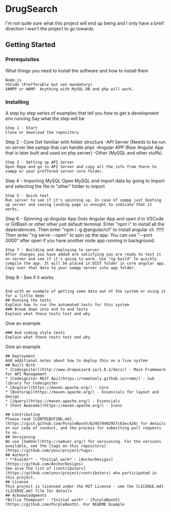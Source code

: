 # DrugSearch
I'm not quite sure what this project will end up being and I only have a breif direction i wan't the project to go towards.
## Getting Started


### Prerequisites
What things you need to install the software and how to install them
```
Node.js
VSCode (Prefferable but not mandatory)
XAMPP or WAMP. Anything with MySQL DB and php will work. 
```
### Installing
A step by step series of examples that tell you how to get a development env running
Say what the step will be
```
Step 1 - Start
Clone or download the repository
```
Step 2 - Core
Get familiar with folder structure 
-API Server (Needs to be run on server like xampp that can handle php)
-Angular APP (Raw Angular App that is later built and used on php server)
-Other (MySQL and other stuffs)
```
Step 3 - Setting up API Server
Open Repo and go to API Server and copy all the info from there to xampp or your preffered server core folder.
```
Step 4 - Importing MySQL
Open MySQL and import data by going to import and selecting the file in "other" folder to import
```
Step 5 - Quick test
Run server to see if it's spinning up. In case of xampp just booting up server and seeing landing page is enought to indicate that it works.
```
Step 6 - Spinning up Angular App
Goto Angular App and open it in VSCode or GitBash or other other just default terminal.
Enter "npm i" to install all the dependencies.
Then enter "npm i -g @angular/cli" to install angular cli. !!!!!!
Then enter "ng serve --open" to spin up the app. You can use "--port 0000" after open if you have another node app running in background.
```
Step 7 - Building and deploying to server
After changes you have added are satisfying you are ready to test it on server and see if it's going to work. Use "ng build" to quickly compile the app. It will be placed in DIST folder in core angular app. 
Copy over that data to your xampp server into app folder.
```
Step 8 - See if it works
```

End with an example of getting some data out of the system or using it for a little demo
## Running the tests
Explain how to run the automated tests for this system
### Break down into end to end tests
Explain what these tests test and why
```
Give an example
```
### And coding style tests
Explain what these tests test and why
```
Give an example
```
## Deployment
Add additional notes about how to deploy this on a live system
## Built With
* [Codeigniter](http://www.dropwizard.io/1.0.2/docs/) - Main Framework For API Management
* [Codeigniter REST Api](https://rometools.github.io/rome/) - Sub library for Codeigniter
* [Angular](https://maven.apache.org/) - Core 
* [Bootsrap](https://maven.apache.org/) - Essencials for layout and design
* [Jquery](https://maven.apache.org/) - Essencials 
* [Font Awasome](https://maven.apache.org/) - Icons 

## Contributing
Please read [CONTRIBUTING.md](https://gist.github.com/PurpleBooth/b24679402957c63ec426) for details on our code of conduct, and the process for submitting pull requests to us.
## Versioning
We use [SemVer](http://semver.org/) for versioning. For the versions available, see the [tags on this repository](https://github.com/your/project/tags). 
## Authors
* **Evalds** - *Initial work* - [AnchorDesigns](https://github.com/AnchorDesigns)
See also the list of [contributors](https://github.com/your/project/contributors) who participated in this project.
## License
This project is licensed under the MIT License - see the [LICENSE.md](LICENSE.md) file for details
## Acknowledgments
*Billie Thompson* - *Initial work* - [PurpleBooth](https://github.com/PurpleBooth). For README Example
